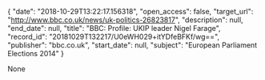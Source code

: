 {
  "date": "2018-10-29T13:22:17.156318", 
  "open_access": false, 
  "target_url": "http://www.bbc.co.uk/news/uk-politics-26823817", 
  "description": null, 
  "end_date": null, 
  "title": "BBC:  Profile: UKIP leader Nigel Farage", 
  "record_id": "20181029T132217/U0eWH029+itYDfeBFKf/wg==", 
  "publisher": "bbc.co.uk", 
  "start_date": null, 
  "subject": "European Parliament Elections 2014"
}

None